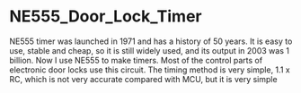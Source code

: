# NE555_Door_Lock_Timer
NE555 timer was launched in 1971 and has a history of 50 years. It is easy to use, stable and cheap, so it is still widely used, and its output in 2003 was 1 billion. Now I use NE555 to make timers. Most of the control parts of electronic door locks use this circuit. The timing method is very simple, 1.1 x RC, which is not very accurate compared with MCU, but it is very simple
